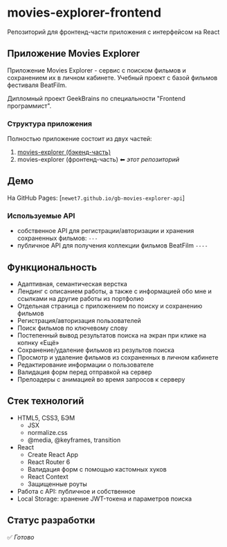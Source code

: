 # movies-explorer-frontend

Репозиторий для фронтенд-части приложения с интерфейсом на React



## Приложение Movies Explorer

Приложение Movies Explorer - сервис с поиском фильмов и сохранением их в личном кабинете. Учебный проект с базой фильмов фестиваля BeatFilm.

Дипломный проект GeekBrains по специальности "Frontend программист".

### Структура приложения

Полностью приложение состоит из двух частей:

1. [movies-explorer (бэкенд-часть)](https://github.com/Newet7/gb-movies-explorer-api)
2. movies-explorer (фронтенд-часть) ⬅ _этот репозиторий_

## Демо

На GitHub Pages:
[`newet7.github.io/gb-movies-explorer-api`]

### Используемые API
- собственное API для регистрации/авторизации и хранения сохраненных фильмов:
  `---`
- публичное API для получения коллекции фильмов BeatFilm `----`

## Функциональность

- Адаптивная, семантическая верстка
- Лендинг с описанием работы, а также с информацией обо мне и ссылками на другие работы из портфолио
- Отдельная страница с приложением по поиску и сохранению фильмов
- Регистрация/авторизация пользователей
- Поиск фильмов по ключевому слову
- Постепенный вывод результатов поиска на экран при клике на копнку «Ещё»
- Сохранение/удаление фильмов из результов поиска
- Просмотр и удаление фильмов из сохраненных в личном кабинете
- Редактирование информации о пользователе
- Валидация форм перед отправкой на сервер
- Прелоадеры с анимацией во время запросов к серверу

## Стек технологий

- HTML5, CSS3, БЭМ
  - JSX
  - normalize.css
  - @media, @keyframes, transition
- React
  - Create React App
  - React Router 6
  - Валидация форм с помощью кастомных хуков
  - React Context
  - Защищенные роуты
- Работа с API: публичное и собственное
- Local Storage: хранение JWT-токена и параметров поиска

## Статус разработки

✅ _Готово_
